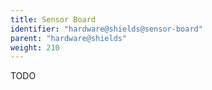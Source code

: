 ```yaml
---
title: Sensor Board
identifier: "hardware@shields@sensor-board"
parent: "hardware@shields"
weight: 210
---
```


 TODO